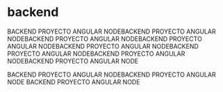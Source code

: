 # backend

BACKEND PROYECTO ANGULAR NODEBACKEND PROYECTO ANGULAR NODEBACKEND PROYECTO ANGULAR NODEBACKEND PROYECTO ANGULAR NODEBACKEND PROYECTO ANGULAR NODEBACKEND PROYECTO ANGULAR NODEBACKEND PROYECTO ANGULAR NODEBACKEND PROYECTO ANGULAR NODE



BACKEND PROYECTO ANGULAR NODEBACKEND PROYECTO ANGULAR NODE
BACKEND PROYECTO ANGULAR NODE
